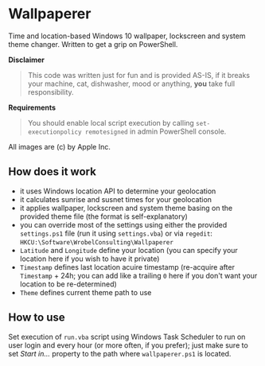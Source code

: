 # Wallpaperer
Time and location-based Windows 10 wallpaper, lockscreen and system theme changer. Written to get a grip on PowerShell.

**Disclaimer**

> This code was written just for fun and is provided AS-IS, if it breaks your machine, cat, dishwasher, mood or anything, **you** take full responsibility.

**Requirements**

> You should enable local script execution by calling `set-executionpolicy remotesigned` in admin PowerShell console.

All images are (c) by Apple Inc.

## How does it work
- it uses Windows location API to determine your geolocation
- it calculates sunrise and susnet times for your geolocation
- it applies wallpaper, lockscreen and system theme basing on the provided theme file (the format is self-explanatory)
- you can override most of the settings using either the provided `settings.ps1` file (run it using `settings.vba`) or via `regedit`: `HKCU:\Software\WrobelConsulting\Wallpaperer`
 - `Latitude` and `Longitude` define your location (you can specify your location here if you wish to have it private)
 - `Timestamp` defines last location acuire timestamp (re-acquire after `Timestamp` + 24h; you can add like a trailing `0` here if you don't want your location to be re-determined)
 - `Theme` defines current theme path to use


## How to use
Set execution of `run.vba` script using Windows Task Scheduler to run on user login and every hour (or more often, if you prefer); just make sure to set _Start in..._ property to the path where `wallpaperer.ps1` is located.
